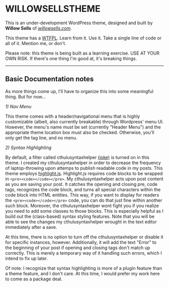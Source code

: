 WILLOWSELLSTHEME
================

This is an under-development WordPress theme, designed and built by **Willow Sells** of [*willowsells.com*](http://www.willowsells.com).

This theme has a [WTFPL](http://www.wtfpl.net/). Learn from it. Use it. Take a single line of code or all of it. Mention me, or don't.

Please note: this theme is being built as a learning exercise. USE AT YOUR OWN RISK. If there's one thing I'm good at, it's breaking things.

---

Basic Documentation notes
-------------------------
As more things come up, I'll have to organize this into some meaningful thing. But for now...

*1) Nav Menu*

This theme comes with a header/navigational menu that is highly customizable (albeit, also currently breakable) through Wordpress' menu UI. However, the menu's name must be set (currently "Header Menu") and the appropriate theme location box must also be checked. Otherwise, you'll only get the tag line, and no menu.

*2) Syntax Highlighting*

By default, a filter called cthulusyntaxhelper [(joke)](http://blog.codinghorror.com/parsing-html-the-cthulhu-way/) is turned on in this theme. I created my cthulusyntaxhelper in order to decrease the frequency of laptop-throwing upon attemps to publish readable code in my posts. This theme employs [highlight.js](http://highlightjs.org). Highlight.js requires code blocks to be wrapped in `<pre><code></code></pre>`. My cthulusyntaxhelper acts upon post content as you are saving your post. It catches the opening and closing pre, code tags, recognizes the code block, and turns all special characters within the code block into HTML entities. This way, if you want to display for readers the `<pre><code></code></pre>` code, you can do that just fine within another such block. Moreover, the cthulusyntaxhelper wont fight you if you realize you need to add some classes to those blocks. This is especially helpful as I build out the (class-based) syntax styling features. Note that you will be able to see the changes my cthulusyntaxhelper wrought in the text editor immediately after a save. 

At this time, there is no option to turn off the cthulusyntaxhelper or disable it for specific instances, however. Additionally, it will add the text "Error" to the beginning of your post if opening and closing tags don't match up correctly. This is merely a temporary way of it handling such errors, which I intend to fix up later.

Of note: I recognize that syntax highlighting is more of a plugin feature than a theme feature, and I don't care. At this time, I would prefer my work here to come as a package deal.